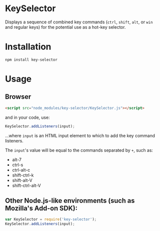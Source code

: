 # KeySelector

Displays a sequence of combined key commands (`ctrl`, `shift`, `alt`, or
`win` and regular keys) for the potential use as a hot-key selector.

# Installation

`npm install key-selector`

# Usage

## Browser

```html
<script src="node_modules/key-selector/KeySelector.js"></script>
```

and in your code, use:

```js
KeySelector.addListeners(input);
```

...where `input` is an HTML input element to which to add the key command listeners.

The `input`'s value will be equal to the commands separated by `+`, such as:

- alt-7
- ctrl-s
- ctrl-alt-c
- shift-ctrl-k
- shift-alt-V
- shift-ctrl-alt-V

## Other Node.js-like environments (such as Mozilla's Add-on SDK):

```js
var KeySelector = require('key-selector');
KeySelector.addListeners(input);
```
